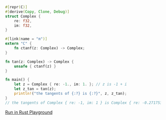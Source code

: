 ```rust
#[repr(C)]
#[derive(Copy, Clone, Debug)]
struct Complex {
    re: f32,
    im: f32,
}

#[link(name = "m")]
extern "C" {
    fn ctanf(z: Complex) -> Complex;
}

fn tan(z: Complex) -> Complex {
    unsafe { ctanf(z) }
}

fn main() {
    let z = Complex { re: -1., im: 1. }; // z is -1 + i
    let z_tan = tan(z);
    println!("the tangents of {:?} is {:?}", z, z_tan);
}
// the tangents of Complex { re: -1, im: 1 } is Complex { re: -0.271753, im: 1.083923 }

```
[Run in Rust Playground](https://play.rust-lang.org/?version=stable&mode=debug&edition=2021&gist=b608c391555d7c032906e83e95aa079d&version=stable)
